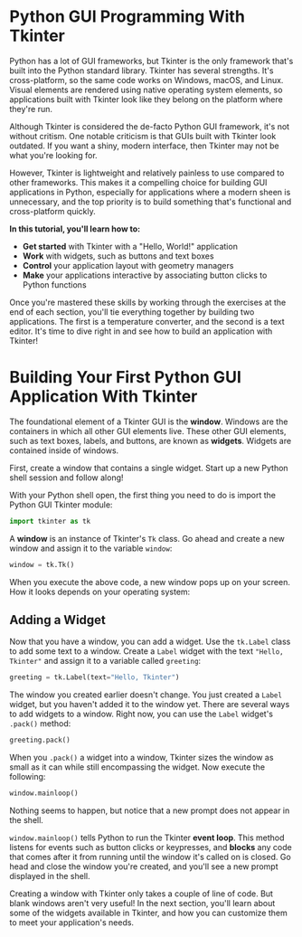 <!-- https://realpython.com/python-gui-tkinter/ -->

# Python GUI Programming With Tkinter

Python has a lot of GUI frameworks, but Tkinter is the only framework that's built into the Python standard library. Tkinter has several strengths. It's cross-platform, so the same code works on Windows, macOS, and Linux. Visual elements are rendered using native operating system elements, so applications built with Tkinter look like they belong on the platform where they're run.

Although Tkinter is considered the de-facto Python GUI framework, it's not without critism. One notable criticism is that GUIs built with Tkinter look outdated. If you want a shiny, modern interface, then Tkinter may not be what you're looking for.

However, Tkinter is lightweight and relatively painless to use compared to other frameworks. This makes it a compelling choice for building GUI applications in Python, especially for applications where a modern sheen is unnecessary, and the top priority is to build something that's functional and cross-platform quickly.

__In this tutorial, you'll learn how to:__

- __Get started__ with Tkinter with a "Hello, World!" application
- __Work__ with widgets, such as buttons and text boxes
- __Control__ your application layout with geometry managers
- __Make__ your applications interactive by associating button clicks to Python functions

Once you're mastered these skills by working through the exercises at the end of each section, you'll tie everything together by building two applications. The first is
a temperature converter, and the second is a text editor. It's time to dive right in and see how to build an application with Tkinter!

# Building Your First Python GUI Application With Tkinter

The foundational element of a Tkinter GUI is the __window__. Windows are the containers in which all other GUI elements live. These other GUI elements, such as text boxes, labels, and buttons, are known as __widgets__. Widgets are contained inside of windows.

First, create a window that contains a single widget. Start up a new Python shell session and follow along!

With your Python shell open, the first thing you need to do is import the Python GUI Tkinter module:

```python
import tkinter as tk
```

A __window__ is an instance of Tkinter's `Tk` class. Go ahead and create a new window and assign it to the variable `window`:

```python
window = tk.Tk()
```

When you execute the above code, a new window pops up on your screen. How it looks depends on your operating system:

## Adding a Widget

Now that you have a window, you can add a widget. Use the `tk.Label` class to add some text to a window. Create a `Label` widget with the text `"Hello, Tkinter"` and assign it to a variable called `greeting`:

```python
greeting = tk.Label(text="Hello, Tkinter")
```

The window you created earlier doesn't change. You just created a `Label` widget, but you haven't added it to the window yet. There are several ways to add widgets to a window. Right now, you can use the `Label` widget's `.pack()` method:

```python
greeting.pack()
```

When you `.pack()` a widget into a window, Tkinter sizes the window as small as it can while still encompassing the widget. Now execute the following:

```python
window.mainloop()
```

Nothing seems to happen, but notice that a new prompt does not appear in the shell.

`window.mainloop()` tells Python to run the Tkinter __event loop__. This method listens for events such as button clicks or keypresses, and __blocks__ any code that comes after it from running until the window it's called on is closed. Go head and close the window you're created, and you'll see a new prompt displayed in the shell.

Creating a window with Tkinter only takes a couple of line of code. But blank windows aren't very useful! In the next section, you'll learn about some of the widgets available in Tkinter, and how you can customize them to meet your application's needs.
